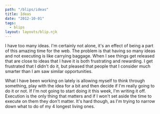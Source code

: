 ```yaml
---
path: "/blips/ideas"
title: Ideas
date: "2012-10-01"
tags:
  - blips
layout: layouts/blip.njk
---
```


I have too many ideas. I'm certainly not alone, it's an effect of being a part of this amazing time for the web. The problem is that having so many ideas and not executing is like carrying baggage. When I see things get released that are close to ideas that I have it is both frustrating and rewarding. I get frustrated that I didn't do it, but pleased that people that I consider much smarter than I am saw similar opportunities.

What I have been working on lately is allowing myself to think through something, play with the idea for a bit and then decide if I'm really going to do it or not. If I'm not going to start doing it this week, I'm writing it off. Execution is the only thing that matters and if I won't set aside the time to execute on them they don't matter. It's hard though, as I'm trying to narrow down what to do of my 4 longest living ones.
